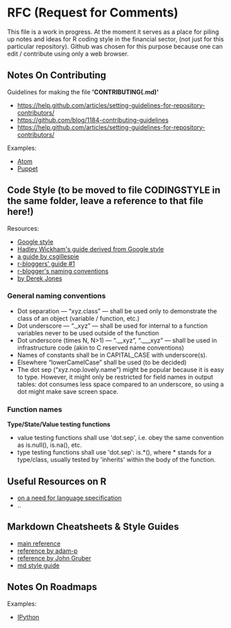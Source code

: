 # RFC (Request for Comments)
This file is a work in progress. At the moment it serves as a place for piling up notes and ideas for R coding style in the financial sector, (not just for this particular repository). Github was chosen for this purpose because one can edit / contribute using only a web browser.

## Notes On Contributing

Guidelines for making the file **'CONTRIBUTING(.md)'**  
* https://help.github.com/articles/setting-guidelines-for-repository-contributors/
* https://github.com/blog/1184-contributing-guidelines
* https://help.github.com/articles/setting-guidelines-for-repository-contributors/

Examples:
* [Atom](https://github.com/atom/atom/blob/master/CONTRIBUTING.md)
* [Puppet](https://raw.githubusercontent.com/puppetlabs/puppet/master/CONTRIBUTING.md)

## Code Style (to be moved to file CODINGSTYLE in the same folder, leave a reference to that file here!)

Resources:
* [Google style](https://google.github.io/styleguide/Rguide.xml)  
* [Hadley Wickham's guide derived from Google style](http://adv-r.had.co.nz/Style.html)  
* [a guide by csgillespie](https://csgillespie.wordpress.com/2010/11/23/r-style-guide/)
* [r-bloggers' guide #1](http://www.r-bloggers.com/google-r-style-guide/)
* [r-blogger's naming conventions](http://www.r-bloggers.com/consistent-naming-conventions-in-r/)
* [by Derek Jones](http://www.r-bloggers.com/the-most-worthwhile-r-coding-guidelines-i-know/)

### General naming conventions
* Dot separation — “xyz.class” — shall be used only to demonstrate the class of an object (variable / function, etc.)  
* Dot underscore — “._xyz” — shall be used for internal to a function variables never to be used outside of the function  
* Dot underscore (times N, N>1) — “.__xyz”,  “.___xyz” — shall be used in infrastructure code (akin to C reserved name conventions)  
* Names of constants shall be in CAPITAL_CASE with underscore(s).  
* Elsewhere “lowerCamelCase” shall be used (to be decided)  
* The dot sep (“xyz.nop.lovely.name”) might be popular because it is easy to type. However, it might only be restricted for field names in output tables: dot consumes less space compared to an underscore, so using a dot might make save screen space.

### Function names

**Type/State/Value testing functions**  
* value testing functions shall use 'dot.sep', i.e. obey the same convention as is.null(), is.na(), etc.
* type testing functions shall use 'dot.sep': is.*(), where * stands for a type/class, usually tested by 'inherits' within the body of the function.

## Useful Resources on R
* [on a need for language specification](http://www.r-bloggers.com/an-academic-programming-language-paper-about-r/)  
* ..

## Markdown Cheatsheets & Style Guides
* [main reference](https://guides.github.com/features/mastering-markdown/)
* [reference by adam-p](https://github.com/adam-p/markdown-here/wiki/Markdown-Cheatsheet)  
* [reference by John Gruber](https://daringfireball.net/projects/markdown/syntax)  
* [md style guide](http://www.cirosantilli.com/markdown-style-guide/)

## Notes On Roadmaps
Examples:  
* [IPython](https://github.com/ipython/ipython/wiki/Roadmap:-IPython)  
 
